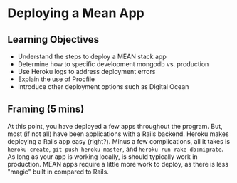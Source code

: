 # Deploying a Mean App

## Learning Objectives

- Understand the steps to deploy a MEAN stack app
- Determine how to specific development mongodb vs. production
- Use Heroku logs to address deployment errors
- Explain the use of Procfile
- Introduce other deployment options such as Digital Ocean


## Framing (5 mins)

At this point, you have deployed a few apps throughout the program. But, most (if not all) have been applications with a Rails backend. Heroku makes deploying a Rails app easy (right?). Minus a few complications, all it takes is `heroku create`, `git push heroku master`, and `heroku run rake db:migrate`. As long as your app is working locally, is should typically work in production.
MEAN apps require a little more work to deploy, as there is less "magic" built in compared to Rails. 
